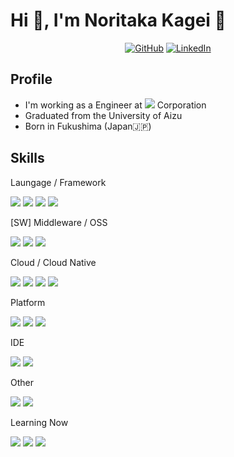 # Hi 👋, I'm Noritaka Kagei 👨

<p align="center">
  <a href="https://github.com/noritaka-kagei"><img src="https://img.shields.io/github/followers/noritaka-kagei.svg?label=GitHub&style=social" alt="GitHub"></a>
  <a href="https://www.linkedin.com/in/noritaka-kagei"><img src="https://img.shields.io/badge/LinkedIn--_.svg?style=social&logo=linkedin" alt="LinkedIn"></a>
</p>

## Profile
- I'm working as a Engineer at <img src="https://img.shields.io/badge/-NEC-1414A0.svg?logo=nec&style=flat"> Corporation
- Graduated from the University of Aizu
- Born in Fukushima (Japan🇯🇵)

## Skills
Laungage / Framework
<p>
  <img src="https://img.shields.io/badge/-Java-2F2625.svg?logo=java&style=flat">
  <img src="https://img.shields.io/badge/-Go-EEE.svg?logo=go&style=flat">
  <img src="https://img.shields.io/badge/-Apache%20Maven-C71A36.svg?logo=apache-maven&style=flat">
  <img src="https://img.shields.io/badge/-Rails-CC0000.svg?logo=rails&style=flat">
</p>

[SW] Middleware / OSS
<p>
  <img src="https://img.shields.io/badge/-Apache-D22128.svg?logo=apache&style=flat">
  <img src="https://img.shields.io/badge/-Apache%20Tomcat-6C6694.svg?logo=apache-tomcat&style=flat">
  <img src="https://img.shields.io/badge/-Nginx-bfcfcf.svg?logo=nginx&style=flat">
</p>

Cloud / Cloud Native
<p>
  <img src="https://img.shields.io/badge/-Docker-EEE.svg?logo=docker&style=flat">
  <img src="https://img.shields.io/badge/-Podman-F8991C.svg?logo=podman&style=flat">
  <img src="https://img.shields.io/badge/-Kubernetes-EEE.svg?logo=kubernetes&style=flat">
  <img src="https://img.shields.io/badge/-Amazon%20AWS-232F3E.svg?logo=amazon-aws&style=flat">
</p>

Platform
<p>
  <img src="https://img.shields.io/badge/-Linux-6C6694.svg?logo=linux&style=flat">
  <img src="https://img.shields.io/badge/-Windows-0078D6.svg?logo=windows&style=flat">
  <img src="https://img.shields.io/badge/-RedHat-EE0000.svg?logo=red-hat&style=flat">
</p>

IDE
<p>
  <img src="https://img.shields.io/badge/-Visual%20Studio%20Code-007ACC.svg?logo=visual-studio-code&style=flat">
  <img src="https://img.shields.io/badge/-intellij%20IDEA-000.svg?logo=intellij-idea&style=flat">
</p>

Other
<p>
  <img src="https://img.shields.io/badge/-Buy%20Me%20A%20Coffee-FFDD00.svg?logo=buy-me-a-coffee&style=flat">
  <img src="https://img.shields.io/badge/-Adobe%20After%20Effects-9999FF.svg?logo=adobe-after-effects&style=flat">
</p>

Learning Now
<p>
  <img src="https://img.shields.io/badge/-Ansible-EE0000.svg?logo=ansible&style=flat">
  <img src="https://img.shields.io/badge/-Spring-bfcfcf.svg?logo=spring&style=flat">
  <img src="https://img.shields.io/badge/-Spring%20Boot-bfcfcf.svg?logo=spring-boot&style=flat">
</p>

<!---
noritaka-kagei/noritaka-kagei is a ✨ special ✨ repository because its `README.md` (this file) appears on your GitHub profile.
You can click the Preview link to take a look at your changes.
- 👋 Hi, I’m @noritaka-kagei
- 👀 I’m interested in Web/Open/Cloud/Container Technologies.
- 🌱 I’m currently learning Java(Jakarta EE, Spring), Golang, Container(Docker, Podman, k8s, CloudNativeBuildpacks) and Linux.
- 💞️ I’m looking to collaborate on ...
- 📫 How to reach me ...
--->
